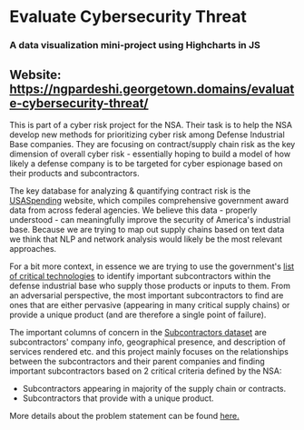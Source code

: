 # Evaluate Cybersecurity Threat

### A data visualization mini-project using Highcharts in JS

## Website: https://ngpardeshi.georgetown.domains/evaluate-cybersecurity-threat/


This is part of a cyber risk project for the NSA. Their task is to help the NSA develop new methods for prioritizing cyber risk among Defense Industrial Base companies. They are focusing on contract/supply chain risk as the key dimension of overall cyber risk - essentially hoping to build a model of how likely a defense company is to be targeted for cyber espionage based on their products and subcontractors.

The key database for analyzing & quantifying contract risk is the [USASpending](https://www.usaspending.gov/explorer/agency) website, which compiles comprehensive government award data from across federal agencies. We believe this data - properly understood - can meaningfully improve the security of America's industrial base.
Because we are trying to map out supply chains based on text data we think that NLP and network analysis would likely be the most relevant approaches. 

For a bit more context, in essence we are trying to use the government's [list of critical technologies](https://github.com/Nikita-Pardeshi/Evaluate-Cybersecurity-Threat/blob/d8a58cfcae308ede489046634671c41e92f8c6c4/02-2022-Critical-and-Emerging-Technologies-List-Update%20(1)%20(1).pdf) to identify important subcontractors within the defense industrial base who supply those products or inputs to them. From an adversarial perspective, the most important subcontractors to find are ones that are either pervasive (appearing in many critical supply chains) or provide a unique product (and are therefore a single point of failure).

The important columns of concern in the [Subcontractors dataset]([https://github.com/Nikita-Pardeshi/Evaluate-Cybersecurity-Threat/Dataset_Contract_Sub-Awards.csv](https://github.com/Nikita-Pardeshi/Evaluate-Cybersecurity-Threat/blob/957f4e0362113f689910277bd7b9d0b5ab4deb30/Dataset_Contract_Sub-Awards.csv)) are subcontractors' company info, geographical presence, and description of services rendered etc. and this project mainly focuses on the relationships between the subcontractors and their parent companies and finding important subcontractors based on 2 critical criteria defined by the NSA: 

* Subcontractors appearing in majority of the supply chain or contracts.
* Subcontractors that provide with a unique product.

More details about the problem statement can be found [here.](https://github.com/Nikita-Pardeshi/Evaluate-Cybersecurity-Threat/blob/51a4f3280543129cf309e15b839b843bf365a391/SC-NSA-24-%20Cyber%20Risk%20Management%20and%20Prioritization-FINAL%20(1)%20(1).pdf)
